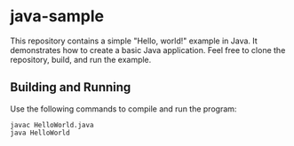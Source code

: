 # java-sample

This repository contains a simple "Hello, world!" example in Java. It demonstrates how to create a basic Java application. Feel free to clone the repository, build, and run the example.

## Building and Running

Use the following commands to compile and run the program:

    javac HelloWorld.java
    java HelloWorld
